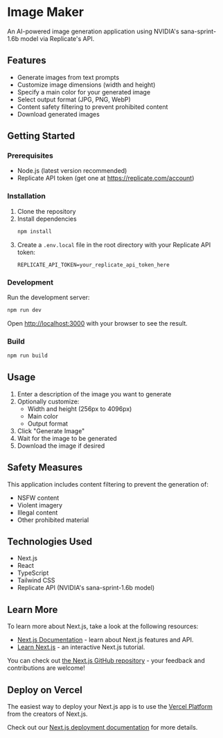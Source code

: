 # Image Maker

An AI-powered image generation application using NVIDIA's sana-sprint-1.6b model via Replicate's API.

## Features

- Generate images from text prompts
- Customize image dimensions (width and height)
- Specify a main color for your generated image
- Select output format (JPG, PNG, WebP)
- Content safety filtering to prevent prohibited content
- Download generated images

## Getting Started

### Prerequisites

- Node.js (latest version recommended)
- Replicate API token (get one at https://replicate.com/account)

### Installation

1. Clone the repository
2. Install dependencies
   ```bash
   npm install
   ```
3. Create a `.env.local` file in the root directory with your Replicate API token:
   ```
   REPLICATE_API_TOKEN=your_replicate_api_token_here
   ```

### Development

Run the development server:

```bash
npm run dev
```

Open [http://localhost:3000](http://localhost:3000) with your browser to see the result.

### Build

```bash
npm run build
```

## Usage

1. Enter a description of the image you want to generate
2. Optionally customize:
   - Width and height (256px to 4096px)
   - Main color
   - Output format
3. Click "Generate Image"
4. Wait for the image to be generated
5. Download the image if desired

## Safety Measures

This application includes content filtering to prevent the generation of:
- NSFW content
- Violent imagery
- Illegal content
- Other prohibited material

## Technologies Used

- Next.js
- React
- TypeScript
- Tailwind CSS
- Replicate API (NVIDIA's sana-sprint-1.6b model)

## Learn More

To learn more about Next.js, take a look at the following resources:

- [Next.js Documentation](https://nextjs.org/docs) - learn about Next.js features and API.
- [Learn Next.js](https://nextjs.org/learn) - an interactive Next.js tutorial.

You can check out [the Next.js GitHub repository](https://github.com/vercel/next.js) - your feedback and contributions are welcome!

## Deploy on Vercel

The easiest way to deploy your Next.js app is to use the [Vercel Platform](https://vercel.com/new?utm_medium=default-template&filter=next.js&utm_source=create-next-app&utm_campaign=create-next-app-readme) from the creators of Next.js.

Check out our [Next.js deployment documentation](https://nextjs.org/docs/app/building-your-application/deploying) for more details.
